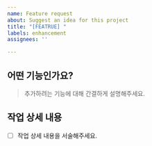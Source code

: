 ```yaml
---
name: Feature request
about: Suggest an idea for this project
title: "[FEATRUE] "
labels: enhancement
assignees: ''

---
```


## 어떤 기능인가요?

> 추가하려는 기능에 대해 간결하게 설명해주세요.

## 작업 상세 내용

- [ ] 작업 상세 내용을 서술해주세요.
